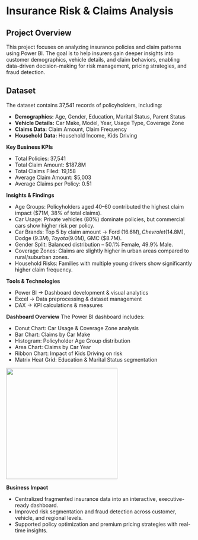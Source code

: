 # Insurance Risk & Claims Analysis
## Project Overview
This project focuses on analyzing insurance policies and claim patterns using Power BI. The goal is to help insurers gain deeper insights into customer demographics, vehicle details, and claim behaviors, enabling data-driven decision-making for risk management, pricing strategies, and fraud detection.

## Dataset
The dataset contains 37,541 records of policyholders, including:
- **Demographics:** Age, Gender, Education, Marital Status, Parent Status
- **Vehicle Details:** Car Make, Model, Year, Usage Type, Coverage Zone
- **Claims Data:** Claim Amount, Claim Frequency
- **Household Data:** Household Income, Kids Driving

**Key Business KPIs**
- Total Policies: 37,541
- Total Claim Amount: $187.8M
- Total Claims Filed: 19,158
- Average Claim Amount: $5,003
- Average Claims per Policy: 0.51

**Insights & Findings**
- Age Groups: Policyholders aged 40–60 contributed the highest claim impact ($71M, 38% of total claims).
- Car Usage: Private vehicles (80%) dominate policies, but commercial cars show higher risk per policy.
- Car Brands: Top 5 by claim amount → Ford ($16.6M), Chevrolet ($14.8M), Dodge ($9.3M), Toyota ($9.0M), GMC ($8.7M).
- Gender Split: Balanced distribution – 50.1% Female, 49.9% Male.
- Coverage Zones: Claims are slightly higher in urban areas compared to rural/suburban zones.
- Household Risks: Families with multiple young drivers show significantly higher claim frequency.

**Tools & Technologies**
- Power BI → Dashboard development & visual analytics
- Excel → Data preprocessing & dataset management
- DAX → KPI calculations & measures

**Dashboard Overview**
The Power BI dashboard includes:
- Donut Chart: Car Usage & Coverage Zone analysis
- Bar Chart: Claims by Car Make
- Histogram: Policyholder Age Group distribution
- Area Chart: Claims by Car Year
- Ribbon Chart: Impact of Kids Driving on risk
- Matrix Heat Grid: Education & Marital Status segmentation
<img src="https://github.com/user-attachments/assets/32d27df8-2380-4bc2-a4c9-15c8a05d38a6" width="300"/>


**Business Impact**
- Centralized fragmented insurance data into an interactive, executive-ready dashboard.
- Improved risk segmentation and fraud detection across customer, vehicle, and regional levels.
- Supported policy optimization and premium pricing strategies with real-time insights.
